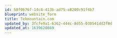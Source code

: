 ```yaml
---
id: 50f0676f-14c4-413b-ad75-a8200c91f4b7
blueprint: website_form
title: Tekmountain.com
updated_by: 3fcfe9a1-6362-444c-8d55-030541dd2f8d
updated_at: 1639620869
---
```

